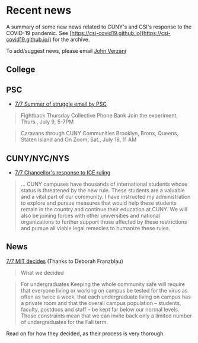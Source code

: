 
# Recent news

A summary of some new news related to CUNY's and CSI's response to the COVID-19 pandemic. See [https://csi-covid19.github.io](https://csi-covid19.github.io/) for the archive.

To add/suggest news, please email [John Verzani](mailto:jverzani@gmail.com)

## College

## PSC

* [7/7 Summer of struggle email by PSC](/PSC/7-7-summer)

> Fightback Thursday Collective Phone Bank Join the experiment. Thurs., July 9, 5-7PM

> Caravans through CUNY Communities Brooklyn, Bronx, Queens, Staten Island and On Zoom, Sat., July 18, 11 AM


## CUNY/NYC/NYS

* [7/7 Chancellor's response to ICE ruling](/CUNY/7-7-chancellor)

> ... CUNY campuses have thousands of international students whose status is threatened by the new rule. These students are a valuable and a vital part of our community.  I have instructed my administration to explore and pursue measures that would help these students remain in the country and continue their education at CUNY. We will also be joining forces with other universities and national organizations to further support those affected by these restrictions and pursue all viable legal remedies to humanize these rules.

## News

[7/7 MIT decides](/News/7-7-mit) (Thanks to Deborah Franzblau)

> What we decided
 

> For undergraduates Keeping the whole community safe will require that everyone living or working on campus be tested for the virus as often as twice a week, that each undergraduate living on campus has a private room and that the overall campus population – students, faculty, postdocs and staff – be kept far below our normal levels. Those constraints mean that we can invite back only a limited number of undergraduates for the Fall term.

Read on for how they decided, as their process is very thorough.



